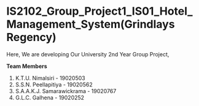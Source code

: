 # IS2102_Group_Project1_IS01_Hotel_Management_System(Grindlays Regency)

Here, We are developing Our University 2nd Year Group Project,


**Team Members**

1. K.T.U. Nimalsiri - 19020503
2. S.S.N. Peellapitiya - 19020562
3. S.A.A.K.J. Samarawickrama - 19020767
4. G.L.C. Galhena - 19020252
